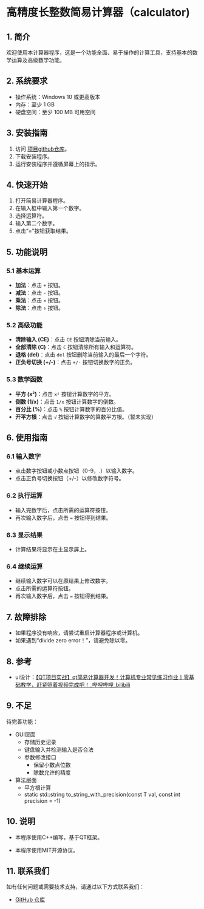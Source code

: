 # 高精度长整数简易计算器（calculator)

## 1. 简介

欢迎使用本计算器程序，这是一个功能全面、易于操作的计算工具，支持基本的数学运算及高级数学功能。

## 2. 系统要求
- 操作系统：Windows 10 或更高版本
- 内存：至少 1 GB
- 硬盘空间：至少 100 MB 可用空间

## 3. 安装指南
1. 访问 [项目github仓库](https://github.com/Hoyinl2333/Big-Number-Calculator)。
2. 下载安装程序。
3. 运行安装程序并遵循屏幕上的指示。

## 4. 快速开始
1. 打开简易计算器程序。
2. 在输入框中输入第一个数字。
3. 选择运算符。
4. 输入第二个数字。
5. 点击“=”按钮获取结果。

## 5. 功能说明

### 5.1 基本运算

- **加法**：点击 `+` 按钮。
- **减法**：点击 `-` 按钮。
- **乘法**：点击 `×` 按钮。
- **除法**：点击 `÷` 按钮。

### 5.2 高级功能

- **清除输入 (CE)**：点击 `CE` 按钮清除当前输入。
- **全部清除 (C)**：点击 `C` 按钮清除所有输入和运算符。
- **退格 (del)**：点击 `del` 按钮删除当前输入的最后一个字符。
- **正负号切换 (+/-)**：点击 `+/-` 按钮切换数字的正负。

### 5.3 数学函数

- **平方 (x²)**：点击 `x²` 按钮计算数字的平方。
- **倒数 (1/x)**：点击 `1/x` 按钮计算数字的倒数。
- **百分比 (%)**：点击 `%` 按钮计算数字的百分比值。
- **开平方根**：点击 `√` 按钮计算数字的算数平方根。（暂未实现）

## 6. 使用指南

### 6.1 输入数字

- 点击数字按钮或小数点按钮（0-9，.）以输入数字。
- 点击正负号切换按钮（+/-）以修改数字符号。

### 6.2 执行运算

- 输入完数字后，点击所需的运算符按钮。
- 再次输入数字后，点击 `=` 按钮得到结果。

### 6.3 显示结果

- 计算结果将显示在主显示屏上。

### 6.4 继续运算
- 继续输入数字可以在原结果上修改数字。
- 点击所需的运算符按钮。
- 再次输入数字后，点击 `=` 按钮得到结果。

## 7. 故障排除

- 如果程序没有响应，请尝试重启计算器程序或计算机。
- 如果遇到“divide zero error！”，请避免除以零。



## 8. 参考

+ ui设计：[【QT项目实战】qt简易计算器开发！计算机专业常见练习作业丨零基础教学，赶紧照着视频完成吧！_哔哩哔哩_bilibili](https://www.bilibili.com/video/BV1Hd4y1Z7Xg/?spm_id_from=333.1007.top_right_bar_window_default_collection.content.click)


## 9. 不足

待完善功能：

+ GUI层面
  + 存储历史记录
  + 键盘输入并检测输入是否合法
  + 参数修改接口
    + 保留小数点位数
    + 除数允许的精度
+ 算法层面
  + 平方根计算
  + static std::string to_string_with_precision(const T val, const int precision = -1)

## 10. 说明

+ 本程序使用C++编写，基于QT框架。

+ 本程序使用MIT开源协议。


## 11. 联系我们

如有任何问题或需要技术支持，请通过以下方式联系我们：

+ [GitHub 仓库](https://github.com/Hoyinl2333/Big-Number-Calculator)
